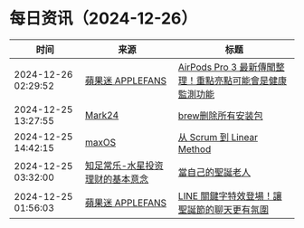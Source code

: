 ﻿# 每日资讯（2024-12-26）

|时间|来源|标题|
|---|---|---|
|2024-12-26 02:29:52|[蘋果迷 APPLEFANS](https://applefans.today/feed/)|[AirPods Pro 3 最新傳聞整理！重點亮點可能會是健康監測功能](https://applefans.today/2024-12-airpods-pro-3-rumors/)|
|2024-12-25 13:27:55|[Mark24](https://mark24code.github.io/feed.xml)|[brew删除所有安装包](https://mark24code.github.io/macos/2024/12/25/brew%E5%88%A0%E9%99%A4%E6%89%80%E6%9C%89%E5%AE%89%E8%A3%85%E5%8C%85.html)|
|2024-12-25 14:42:15|[maxOS](https://maxoxo.me/rss/)|[从 Scrum 到 Linear Method](https://maxoxo.me/from-scrum-to-linear-method/)|
|2024-12-25 03:32:00|[知足常乐-水星投资理财的基本意念](http://mercurychong.blogspot.com/feeds/posts/default)|[當自己的聖誕老人](http://mercurychong.blogspot.com/2024/12/blog-post_24.html)|
|2024-12-25 01:56:03|[蘋果迷 APPLEFANS](https://applefans.today/feed/)|[LINE 關鍵字特效登場！讓聖誕節的聊天更有氛圍](https://applefans.today/2024-12-line-special-keyword-xmas/)|
